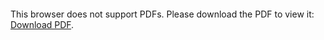 <object data="christ-in-song/CIS1908pdfs/142.pdf" type="application/pdf" width="100%" height="1024px">
    <embed src="christ-in-song/CIS1908pdfs/142.pdf">
        <p>This browser does not support PDFs. Please download the PDF to view it: <a href="christ-in-song/CIS1908pdfs/142.pdf">Download PDF</a>.</p>
    </embed>
</object>
